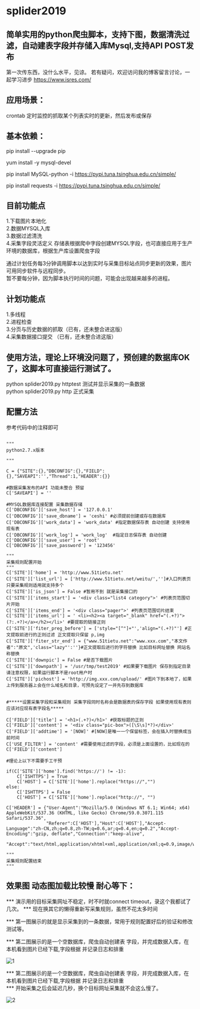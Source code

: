 # splider2019  

## 简单实用的python爬虫脚本，支持下图，数据清洗过滤，自动建表字段并存储入库Mysql,支持API POST发布 
第一次传东西，没什么水平，见谅。
若有疑问，欢迎访问我的博客留言讨论，一起学习进步 https://www.isres.com/

## 应用场景：  
crontab 定时监控的抓取某个列表实时的更新，然后发布或保存  

## 基本依赖：

pip install --upgrade pip

yum install -y mysql-devel

pip install MySQL-python -i https://pypi.tuna.tsinghua.edu.cn/simple/

pip install requests -i https://pypi.tuna.tsinghua.edu.cn/simple/


## 目前功能点  
1.下载图片本地化  
2.数据MYSQL入库  
3.数据过滤清洗  
4.采集字段灵活定义 存储表根据爬中字段创建MYSQL字段，也可直接应用于生产环境的数据库，根据生产库设置爬虫字段  

通过计划任务每3分钟调用脚本以达到实时与采集目标站点同步更新的效果，图片可用同步软件与远程同步。  
暂不要每分钟，因为脚本执行时间的问题，可能会出现越来越多的进程。  


## 计划功能点  
1.多线程  
2.进程检查  
3.分页与历史数据的抓取（已有，还未整合进这版）  
4.采集数据接口提交 （已有，还未整合进这版）  


## 使用方法，理论上环境没问题了，预创建的数据库OK了，这脚本可直接运行测试了。  
python splider2019.py httptest 测试并显示采集的一条数据  
python splider2019.py http 正式采集  


## 配置方法  

参考代码中的注释即可  
```

"""
python2.7.x版本

"""

C = {"SITE":{},"DBCONFIG":{},"FIELD":{},"SAVEAPI":'',"Thread":1,"HEADER":{}}

#数据采集发布的API 功能未整合 预留
C['SAVEAPI'] = ''

#MYSQL数据库连接配置 采集数据存储
C['DBCONFIG']['save_host'] = '127.0.0.1'
C['DBCONFIG']['save_dbname'] = 'ceshi' #必须提前创建或存在数据库
C['DBCONFIG']['work_data'] = 'work_data' #指定数据保存表 自动创建 支持使用现有表
C['DBCONFIG']['work_log'] = 'work_log'  #指定日志保存表 自动创建
C['DBCONFIG']['save_user'] = 'root'
C['DBCONFIG']['save_password'] = '123456'

"""
采集规则配置开始
"""
C['SITE']['home'] = 'http://www.51tietu.net'
C['SITE']['list_url'] = ['http://www.51tietu.net/weitu/','']#入口列表页 只要采集规则适用就支持多个
C['SITE']['is_json'] = False #暂用不到 就是采集接口的
C['SITE']['items_start'] = '<div class="list4 category">' #列表页范围切片开始
C['SITE']['items_end'] = '<div class="pager">' #列表页范围切片结束
C['SITE']['items_url'] = ' <li><h2><a target="_blank" href="(.+?)">(?:.+?)</a></h2></li>' #要提取的链接正则
C['SITE']['fiter_preg_before'] = ['style="[^"]+"','align="(.+?)"'] #正文提取前进行的正则过滤 正文提取只保留 p,img
C['SITE']['fiter_str_end'] = {"www.51tietu.net":"www.xxx.com","本文作者":"原文",'class="lazy"':''}#正文提取后进行的字符替换 比如目标网址替换 网站名称替换
C['SITE']['downpic'] = False #是否下载图片
C['SITE']['downpath'] = '/usr/tmp/test2019' #如果要下载图片 保存到指定目录请注意权限，如果运行脚本不是root用户时
C['SITE']['pichost'] = 'http://img.xxx.com/upload/' #图片下到本地了，如果上传到服务器上会在什么域名和目录，可预先设定了一并先存到数据库


#*****设置采集字段和采集规则 采集字段同时名称会是数据表的保存字段 如果使用现有表则应该对应现有表字段名*****

C['FIELD']['title'] = '<h1>(.+?)</h1>' #获取标题的正则
C['FIELD']['content'] = '<div class="pic-box">([\S\s]*?)</div>'
C['FIELD']['addtime'] = '[NOW]' #[NOW]是唯一一个保留标签，会在插入时替换成当前时间
C['USE_FILTER'] = 'content' #需要使用过滤的字段，必须是上面设置的，比如现在的 C['FIELD']['content']

#理论上以下不需要手工干预

if(C['SITE']['home'].find('https://') != -1):
	C['ISHTTPS'] = True
	C['HOST'] = C['SITE']['home'].replace("https://","")
else:
	C['ISHTTPS'] = False
	C['HOST'] = C['SITE']['home'].replace("http://", "")

C['HEADER'] = {"User-Agent":"Mozilla/5.0 (Windows NT 6.1; Win64; x64) AppleWebKit/537.36 (KHTML, like Gecko) Chrome/59.0.3071.115 Safari/537.36",
			   "Referer":C['HOST'],"Host":C['HOST'],"Accept-Language":"zh-CN,zh;q=0.8,zh-TW;q=0.6,ar;q=0.4,en;q=0.2","Accept-Encoding":"gzip, deflate","Connection":"keep-alive",
			   "Accept":"text/html,application/xhtml+xml,application/xml;q=0.9,image/webp,image/apng,*/*;q=0.8"}

"""
采集规则配置结束
"""

```


## 效果图 动态图加载比较慢 耐心等下：  

*** 演示用的目标采集网址不稳定，时不时就connect timeout，录这个我都试了几次。 
*** 现在换其它的懒得重新写采集规则，虽然不花太多时间

*** 第一图展示的就是显示采集到的一条数据，常用于规则配置好后的验证和修改测试等。

*** 第二图展示的是一个空数据库，爬虫自动创建表 字段，并完成数据入库，在本机看到图片已经下载,字段根据 并记录日志和排重

![1](https://www.isres.com/usr/uploads/2019/07/1444257172.gif)  

*** 第二图展示的是一个空数据库，爬虫自动创建表 字段，并完成数据入库，在本机看到图片已经下载,字段根据 并记录日志和排重  
*** 开始采集之后会延迟几秒，换个目标网址采集就不会这么慢了。  
    
![2](https://www.isres.com/usr/uploads/2019/07/313360480.gif)  

